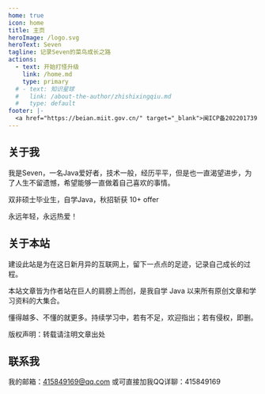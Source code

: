 ```yaml
---
home: true
icon: home
title: 主页
heroImage: /logo.svg
heroText: Seven
tagline: 记录Seven的菜鸟成长之路
actions:
  - text: 开始打怪升级
    link: /home.md
    type: primary
  # - text: 知识星球
  #   link: /about-the-author/zhishixingqiu.md
  #   type: default
footer: |-
  <a href="https://beian.miit.gov.cn/" target="_blank">闽ICP备2022017393号</a> | 主题: <a href="https://vuepress-theme-hope.github.io/v2/" target="_blank">VuePress Theme Hope</a>
---
```



## 关于我

我是Seven，一名Java爱好者，技术一般，经历平平，但是也一直渴望进步，为了人生不留遗憾，希望能够一直做着自己喜欢的事情。

双非硕士毕业生，自学Java，秋招斩获 10+ offer

永远年轻，永远热爱！

## 关于本站
建设此站是为在这日新月异的互联网上，留下一点点的足迹，记录自己成长的过程。

本站文章皆为作者站在巨人的肩膀上而创，是我自学 Java 以来所有原创文章和学习资料的大集合。

懂得越多、不懂的就更多。持续学习中，若有不足，欢迎指出；若有侵权，即删。

版权声明：转载请注明文章出处

## 联系我
我的邮箱：415849169@qq.com
或可直接加我QQ详聊：415849169

